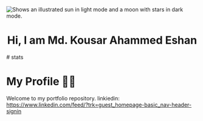 

<picture>
  <source media="(prefers-color-scheme: dark)" srcset="https://i.postimg.cc/Twt9xMTW/3.png">
  <source media="(prefers-color-scheme: light)" srcset="https://i.postimg.cc/Twt9xMTW/3.png">
  <img alt="Shows an illustrated sun in light mode and a moon with stars in dark mode." src="https://i.postimg.cc/Twt9xMTW/3.png">
</picture>


<h1 align="center">Hi, I am Md. Kousar Ahammed Eshan</h1>
# stats

# My Profile 🙍‍♂️
Welcome to my portfolio repository.
linkiedin: https://www.linkedin.com/feed/?trk=guest_homepage-basic_nav-header-signin
